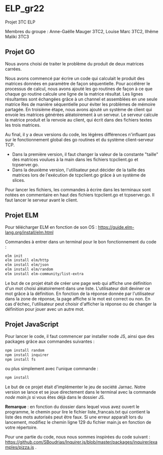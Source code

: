 # ELP_gr22
Projet 3TC ELP

Membres du groupe : Anne-Gaëlle Mauger 3TC2, Louise Marc 3TC2, Ilhême Maliki 3TC3

## Projet GO

Nous avons choisi de traiter le problème du produit de deux matrices carrées. 

Nous avons commencé par écrire un code qui calculait le produit des matrices données en paramètre de façon séquentielle. 
Pour accélérer le processus de calcul, nous avons ajouté les go routines de façon à ce que chaque go routine calcule une ligne de la matrice résultat. 
Les lignes résultantes sont échangées grâce à un channel et assemblées en une seule matrice Res de manière séquentielle pour éviter les problèmes de mémoire partagée. 
En troisième étape, nous avons ajouté un système de client qui envoie les matrices générées aléatoirement à un serveur. Le serveur calcule la matrice produit et la renvoie au client, qui écrit dans des fichiers textes les trois matrices.

Au final, il y a deux versions du code, les légères différences n'influant pas sur le fonctionnement global des go routines et du système client-serveur TCP. 
- Dans la première version, il faut changer la valeur de la constante "taille" des matrices voulues à la main dans les fichiers tcpclient.go et tcpserver.go.
- Dans la deuxième version, l'utilisateur peut décider de la taille des matrices lors de l'exécution de tcpclient.go grâce à un système de slices.

Pour lancer les fichiers, les commandes à écrire dans les terminaux sont notées en commentaire en haut des fichiers tcpclient.go et tcpserver.go. 
Il faut lancer le serveur avant le client.

## Projet ELM

Pour télécharger ELM en fonction de son OS : https://guide.elm-lang.org/install/elm.html

Commandes à entrer dans un terminal pour le bon fonctionnement du code :
```bash
elm init
elm install elm/http
elm install elm/json
elm install elm/random
elm install elm-community/list-extra
```

Le but de ce projet était de créer une page web qui affiche une définition d'un mot choisi aléatoirement dans une liste. L'utilisateur doit deviner ce mot grâce à la définition.
En fonction de la réponse donnée par l'utilisateur dans la zone de réponse, la page affiche si le mot est correct ou non. En cas d'échec, l'utilisateur peut choisir d'afficher la réponse ou de changer la définition pour jouer avec un autre mot.

## Projet JavaScript

Pour lancer le code, il faut commencer par installer node JS, ainsi que des packages grâce aux commandes suivantes  :
```bash
npm install random
npm install inquirer
npm install fs
```
ou plus simplement avec l'unique commande :
```bash
npm install 
```

Le but de ce projet était d'implémenter le jeu de société Jarnac. Notre version se lance et se joue directement dans le terminal avec la commande *node main.js* si vous êtes déjà dans le dossier JS.

**Remarque** : en fonction du dossier dans lequel vous avez ouvert le programme, le chemin pour lire le fichier liste_francais.txt qui contient la liste des mots autorisés peut être faux. Si une erreur apparaît lors du lancement, modifiez le chemin ligne 129 du fichier main.js en fonction de votre répertoire.

Pour une partie du code, nous nous sommes inspirées du code suivant : https://github.com/SBoudrias/Inquirer.js/blob/master/packages/inquirer/examples/pizza.js .
